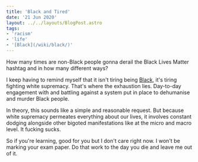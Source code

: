```yaml
---
title: 'Black and Tired'
date: '21 Jun 2020'
layout: ../../layouts/BlogPost.astro
tags:
- 'racism'
- 'life'
- '[Black](/wiki/black/)'
---
```


How many times are non-Black people gonna derail the Black Lives Matter hashtag and in how many different ways?

I keep having to remind myself that it isn't tiring being [Black](/wiki/black/), it's tiring fighting white supremacy. That's where the exhaustion lies. Day-to-day engagement with and battling against a system put in place to dehumanise and murder Black people.

In theory, this sounds like a simple and reasonable request. But because white supremacy permeates everything about our lives, it involves constant dodging alongside other bigoted manifestations like at the micro and macro level. It fucking sucks.

So if you're learning, good for you but I don't care right now. I won't be marking your exam paper. Do that work to the day you die and leave me out of it.